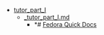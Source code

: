 - <a href = "E:\Node_projects\Node_Way\NBase\_Md\_Index\_Fedora\content\Docs\docs.fedoraproject.org\tutor_part_I\cat.tutor_part_I\dir.tutor_part_I.md">tutor_part_I</a>
    - <a href = "E:\Node_projects\Node_Way\NBase\_Md\_Index\_Fedora\content\Docs\docs.fedoraproject.org\tutor_part_I\_tutor_part_I.md">_tutor_part_I.md</a>
        - *# [Fedora Quick Docs](https://docs.fedoraproject.org/en-US/quick-docs/)
